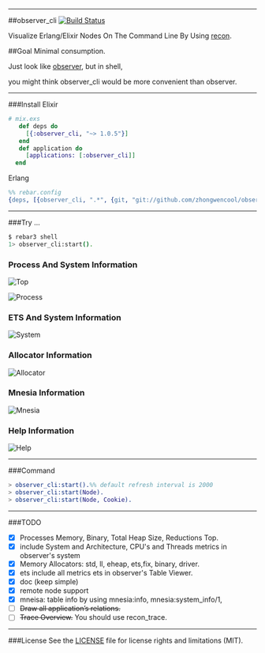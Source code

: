 
-----------------
##observer_cli
[![Build Status](https://travis-ci.org/zhongwencool/observer_cli.svg?branch=master)](https://travis-ci.org/zhongwencool/observer_cli)

Visualize Erlang/Elixir Nodes On The Command Line By Using [recon](https://github.com/ferd/recon).

##Goal
Minimal consumption.

Just look like [observer](http://www.erlang.org/doc/apps/observer/observer_ug.html), but in shell, 

you might think observer_cli would be more convenient than observer.

------------------
###Install
Elixir

```ex
# mix.exs
   def deps do
     [{:observer_cli, "~> 1.0.5"}]
   end
   def application do
     [applications: [:observer_cli]]
  end
```
Erlang 

```erlang
%% rebar.config
{deps, [{observer_cli, ".*", {git, "git://github.com/zhongwencool/observer_cli.git",{tag,"1.0.5"}}}
```
------------------
###Try ...

```bash
$ rebar3 shell   
1> observer_cli:start().
```
### Process And System Information
 
![Top](http://7q5a9k.com1.z0.glb.clouddn.com/observer_cli_home_2015_12_26.jpg)

![Process](http://7q5a9k.com1.z0.glb.clouddn.com/observer_cli_process_20151226.jpg)

### ETS And System Information
![System](http://7q5a9k.com1.z0.glb.clouddn.com/observer_cli_system_20151226.jpg)

### Allocator Information
![Allocator](http://7q5a9k.com1.z0.glb.clouddn.com/observer_cli_allocate_20151226.jpg)

### Mnesia Information
![Mnesia](http://7q5a9k.com1.z0.glb.clouddn.com/observer_cli_db_20151226.jpg)

### Help Information
![Help](http://7q5a9k.com1.z0.glb.clouddn.com/observer_cli_help_20151226.jpg)


----------------
###Command

```erlang
> observer_cli:start().%% default refresh interval is 2000
> observer_cli:start(Node).
> observer_cli:start(Node, Cookie).
```

-------------------
###TODO
- [x] Processes Memory, Binary, Total Heap Size, Reductions Top.     
- [x] include System and Architecture, CPU's and Threads metrics  in observer's system 
- [x] Memory Allocators: std, ll, eheap, ets,fix, binary, driver.
- [x] ets include all metrics ets in observer's Table Viewer.
- [x] doc (keep simple)
- [x] remote node support
- [x] mneisa: table info by using mnesia:info, mnesia:system_info/1, 
- [ ] ~~Draw all application’s relations.~~
- [ ] ~~Trace Overview.~~ You should use recon_trace.

--------------------
###License
See the [LICENSE](https://github.com/zhongwencool/observer_cli/blob/master/LICENSE) file for license rights and limitations (MIT).
